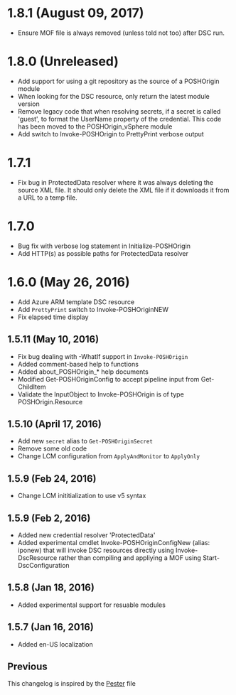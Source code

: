 
# 1.8.1 (August 09, 2017)
* Ensure MOF file is always removed (unless told not too) after DSC run.

# 1.8.0 (Unreleased)
  * Add support for using a git repository as the source of a POSHOrigin module
  * When looking for the DSC resource, only return the latest module version
  * Remove legacy code that when resolving secrets, if a secret is called 'guest', to format the UserName property of the credential. This code has been moved to the POSHOrigin_vSphere module
  * Add switch to Invoke-POSHOrigin to PrettyPrint verbose output

# 1.7.1
  - Fix bug in ProtectedData resolver where it was always deleting the source XML file.
    It should only delete the XML file if it downloads it from a URL to a temp file.

# 1.7.0
  - Bug fix with verbose log statement in Initialize-POSHOrigin
  - Add HTTP(s) as possible paths for ProtectedData resolver

# 1.6.0 (May 26, 2016)
  - Add Azure ARM template DSC resource
  - Add `PrettyPrint` switch to Invoke-POSHOriginNEW
  - Fix elapsed time display

## 1.5.11 (May 10, 2016)
  - Fix bug dealing with -WhatIf support in `Invoke-POSHOrigin`
  - Added comment-based help to functions
  - Added about_POSHOrigin_* help documents
  - Modified Get-POSHOriginConfig to accept pipeline input from Get-ChildItem
  - Validate the InputObject to Invoke-POSHOrigin is of type POSHOrigin.Resource

## 1.5.10 (April 17, 2016)
  - Add new ```secret``` alias to ```Get-POSHOriginSecret```
  - Remove some old code
  - Change LCM configuration from ```ApplyAndMonitor``` to ```ApplyOnly```

## 1.5.9 (Feb 24, 2016)
  - Change LCM inititialization to use v5 syntax

## 1.5.9 (Feb 2, 2016)
  - Added new credential resolver 'ProtectedData'
  - Added experimental cmdlet Invoke-POSHOriginConfigNew (alias: iponew) that
    will invoke DSC resources directly using Invoke-DscResource rather than
	compiling and appliying a MOF using Start-DscConfiguration

## 1.5.8 (Jan 18, 2016)
  - Added experimental support for resuable modules

## 1.5.7 (Jan 16, 2016)
  - Added en-US localization

## Previous
This changelog is inspired by the
[Pester](https://github.com/pester/Pester/blob/master/CHANGELOG.md) file